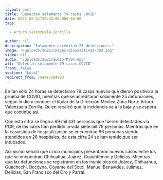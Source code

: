 ```yaml
---
layout: post
title: "Detectan solamente 79 casos COVID"
date: 2021-06-11T20:33:00.000-06:00
tags:
  
  - Arturo Valenzuela Zorrilla
  
author: nil
description: "Solamente acreditan 25 defunciones."
image: "/uploads/2021/images-diapositiva3-363.jpg"
video: nil
audio: "/uploads/2021/audio-MV04.mp3"
alt: "Detectan solamente 79 casos COVID"
front: false
section: "Local"
redirect_from: /news/184993
---
```


En tan sólo 24 horas se detectaron 79 casos nuevos que dieron positivo a la prueba de COVID, mientras que se acreditaron solamente 25 defunciones, según lo dio a conocer el titular de la Dirección Médica Zona Norte Arturo Valenzuela Zorrilla. Quien recalcó que la incidencia va a la baja y se espera que continúe así.

Con esta cifra se llega a 69 mil 431 personas que fueron detectados vía PCR, de los cales han perdido la vida siete mil 79 personas. Mientras que en la casuística de hospitalización se encuentran 96 personas siendo atendidos en 28 hospitales, de esta cifra 24 se han tenido que ser intubados.

Asimismo señaló que cinco municipios presentaron nuevos casos entre los que se encuentran Chihuahua, Juárez, Cuauhtémoc y Delicias. Mientras que las defunciones se registraron en los municipios de Juárez, Chihuahua, Guachochi, Bocoyna, Coyame del Sotol, Manuel Benavides, Julimez, Delicias, San Francisco del Oro y Parral.
